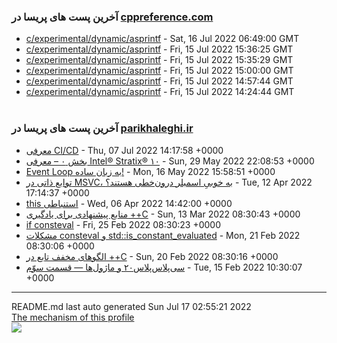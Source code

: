 ### آخرین پست های پریسا در [cppreference.com ](https://cppreference.com)
- [c/experimental/dynamic/asprintf](https://en.cppreference.com/w/c/experimental/dynamic/asprintf) - Sat, 16 Jul 2022 06:49:00 GMT
- [c/experimental/dynamic/asprintf](https://en.cppreference.com/w/c/experimental/dynamic/asprintf) - Fri, 15 Jul 2022 15:36:25 GMT
- [c/experimental/dynamic/asprintf](https://en.cppreference.com/w/c/experimental/dynamic/asprintf) - Fri, 15 Jul 2022 15:35:29 GMT
- [c/experimental/dynamic/asprintf](https://en.cppreference.com/w/c/experimental/dynamic/asprintf) - Fri, 15 Jul 2022 15:00:00 GMT
- [c/experimental/dynamic/asprintf](https://en.cppreference.com/w/c/experimental/dynamic/asprintf) - Fri, 15 Jul 2022 14:57:44 GMT
- [c/experimental/dynamic/asprintf](https://en.cppreference.com/w/c/experimental/dynamic/asprintf) - Fri, 15 Jul 2022 14:24:44 GMT<br> <br>
### آخرین پست های پریسا در [parikhaleghi.ir](https://parikhaleghi.ir)
- [معرفی CI/CD](https://parikhaleghi.ir/2022/07/07/ci-cd/) - Thu, 07 Jul 2022 14:17:58 +0000
- [بخش ۰ – معرفی Intel® Stratix® ۱۰](https://parikhaleghi.ir/2022/05/30/0-intel-stratix-10/) - Sun, 29 May 2022 22:08:53 +0000
- [Event Loop به زبان ساده!](https://parikhaleghi.ir/2022/05/16/basic-event-loop/) - Mon, 16 May 2022 15:58:51 +0000
- [توابع ذاتی در MSVC، به خوبیِ اسمبلر درون‌خطی هستند؟](https://parikhaleghi.ir/2022/04/12/intrinsics/) - Tue, 12 Apr 2022 17:14:37 +0000
- [this استنباطی](https://parikhaleghi.ir/2022/04/06/deducing-this/) - Wed, 06 Apr 2022 14:42:00 +0000
- [منابع پیشنهادی برای یادگیری ++C](https://parikhaleghi.ir/2022/03/13/cc-resources/) - Sun, 13 Mar 2022 08:30:43 +0000
- [if consteval](https://parikhaleghi.ir/2022/02/25/if-consteval/) - Fri, 25 Feb 2022 08:30:23 +0000
- [مشکلات consteval و std::is_constant_evaluated](https://parikhaleghi.ir/2022/02/21/cc-consteval/) - Mon, 21 Feb 2022 08:30:06 +0000
- [الگوهای مخفف تابع در ++C](https://parikhaleghi.ir/2022/02/20/cc-abbreviated-function-templates/) - Sun, 20 Feb 2022 08:30:16 +0000
- [سی‌پلاس‌پلاس۲۰ و ماژول‌ها — قسمت سوّم](https://parikhaleghi.ir/2022/02/15/cc-modules-part-3/) - Tue, 15 Feb 2022 10:30:07 +0000<div align="right">
<hr>
</div>
<div align="left">
README.md last auto generated Sun Jul 17 02:55:21 2022
<br>
<a href="https://parikhaleghi.ir" target="_blank">The mechanism of this profile</a>
</div>
<div align="left">
<a href="https://github.com/Mehranalam/PariKhaleghi/actions/workflows/cron.yml"><img src="https://github.com/Mehranalam/PariKhaleghi/actions/workflows/cron.yml/badge.svg"></a>
</div>
